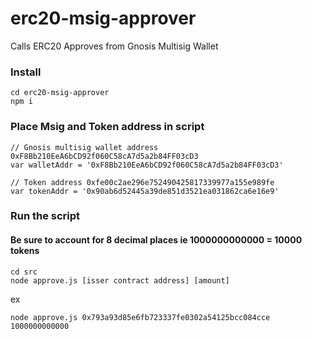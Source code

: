 # erc20-msig-approver
Calls ERC20 Approves from Gnosis Multisig Wallet

### Install

  ```
  cd erc20-msig-approver
  npm i
  ```
 
 ### Place Msig and Token address in script
 
  ```
  // Gnosis multisig wallet address 0xF8Bb210EeA6bCD92f060C58cA7d5a2b84FF03cD3
  var walletAddr = '0xF8Bb210EeA6bCD92f060C58cA7d5a2b84FF03cD3'
  
  // Token address 0xfe00c2ae296e752490425817339977a155e989fe
  var tokenAddr = '0x90ab6d52445a39de851d3521ea031862ca6e16e9'
  ```
  
  ### Run the script
  
  #### Be sure to account for 8 decimal places ie 1000000000000 = 10000 tokens
  ```
  cd src
  node approve.js [isser contract address] [amount]
  ```
  
  ex
  
  ```
  node approve.js 0x793a93d85e6fb723337fe0302a54125bcc084cce 1000000000000
  ```
